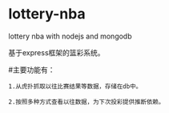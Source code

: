 lottery-nba
===========

lottery nba with nodejs and mongodb

基于express框架的篮彩系统。

#主要功能有：

	1.从虎扑抓取以往比赛结果等数据，存储在db中。

	2.按照多种方式查看以往数据，为下次投彩提供推断依赖。

